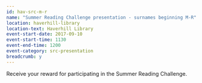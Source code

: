 ```yaml
---
id: hav-src-m-r
name: "Summer Reading Challenge presentation - surnames beginning M-R"
location: haverhill-library
location-text: Haverhill Library
event-start-date: 2017-09-10
event-start-time: 1130
event-end-time: 1200
event-category: src-presentation
breadcrumb: y
---
```


Receive your reward for participating in the Summer Reading Challenge.
